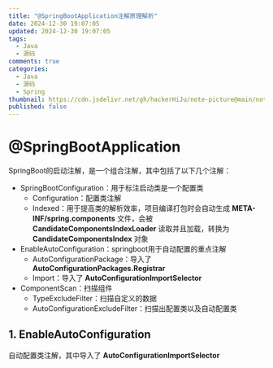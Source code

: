 ```yaml
---
title: "@SpringBootApplication注解原理解析"
date: 2024-12-30 19:07:05
updated: 2024-12-30 19:07:05
tags:
  - Java
  - 源码
comments: true
categories:
  - Java
  - 源码
  - Spring
thumbnail: https://cdn.jsdelivr.net/gh/hackerHiJu/note-picture@main/note-picture/%25E5%25A4%25A9%25E7%25A9%25BA.png
published: false
---
```


# @SpringBootApplication

SpringBoot的启动注解，是一个组合注解，其中包括了以下几个注解：

- SpringBootConfiguration：用于标注启动类是一个配置类
  - Configuration：配置类注解
  - Indexed：用于提高类的解析效率，项目编译打包时会自动生成 **META-INF/spring.components** 文件，会被 **CandidateComponentsIndexLoader** 读取并且加载，转换为 **CandidateComponentsIndex** 对象
- EnableAutoConfiguration：springboot用于自动配置的重点注解
  - AutoConfigurationPackage：导入了 **AutoConfigurationPackages.Registrar**
  - Import：导入了 **AutoConfigurationImportSelector**
- ComponentScan：扫描组件
  - TypeExcludeFilter：扫描自定义的数据
  - AutoConfigurationExcludeFilter：扫描出配置类以及自动配置类



## 1. EnableAutoConfiguration

自动配置类注解，其中导入了 **AutoConfigurationImportSelector** 

